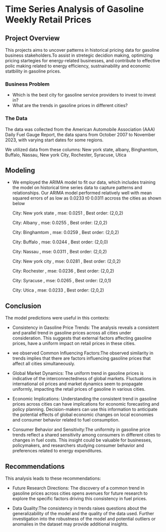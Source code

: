 
# Time Series Analysis of Gasoline Weekly Retail Prices



## Project Overview

This projects aims to uncover patterns in historical pricing data for gasoline business stakeholders.To assist in stretegic decidion making, optimizing pricing startegies for energy-related businesses, and contribute to effective polic making related to energy efficiency, sustnainability and economic statbility in gasoline prices.


### Business Problem

+  Which is the best city for gasoline service providers to invest to invest in?
+ What are the trends in gasoline prices in different cities?



### The Data

The data was collected from the American Automobile Association (AAA) Daily Fuel Gauge Report, the data spans from October 2007 to November 2023, with varying start dates for some regions.

We utilized data from these columns: New york state, albany, Binghamtom, Buffalo, Nassau, New york City, Rochester, Syracuse, Utica

## Modeling

+ We employed the ARIMA model to fit our data, which includes training the model on historical time series data to capture patterns and relationships.
Our ARIMA model performed relatively well with mean squared errors of as low as 0.0233 t0 0.0311 accross the cities as shown below
  


   City:      New york state  ,               mse:    0.0251  ,              Best order:   (2,0,2)
     
   City:      Albany  ,                       mse:    0.0255  ,              Best order:   (2,0,2)

   City:      Binghamtom   ,                  mse:    0.0259   ,             Best order:   (2,0,2)

   City:     Buffalo    ,                    mse:    0.0244   ,             Best order:    (2,0,0)

   City:     Nassau    ,                     mse:    0.0311    ,           Best order:    (2,0,2)
     
   City:     New york city   ,               mse:    0.0281    ,           Best order:     (2,0,2)

   City:     Rochester    ,                  mse:    0.0236    ,           Best order:     (2,0,2)

   City:     Syracuse    ,                   mse:   0.0265      ,          Best order:    (2,0,1)

   City:    Utica       ,                   mse:   0.0233       ,         Best order:     (2,0,2)
     
   
## Conclusion
The model predictions were useful in this contexts:

+ Consistency in Gasoline Price Trends: The analysis reveals a consistent and parallel trend in gasoline prices across all cities under consideration. This suggests that external factors affecting gasoline prices,  have a uniform impact on retail prices in these cities.

+ we observed Common Influencing Factors:The observed similarity in trends implies that there are factors influencing gasoline prices that affect all cities simultaneously.
  
+ Global Market Dynamics: The uniform trend in gasoline prices is indicative of the interconnectedness of global markets. Fluctuations in international oil prices and market dynamics seem to propagate uniformly, impacting the retail prices of gasoline in various cities.

+ Economic Implications: Understanding the consistent trend in gasoline prices across cities can have implications for economic forecasting and policy planning. Decision-makers can use this information to anticipate the potential effects of global economic changes on local economies and consumer behavior related to fuel consumption.

+ Consumer Behavior and Sensitivity:The uniformity in gasoline price trends reflect a shared sensitivity among consumers in different cities to changes in fuel costs. This insight could be valuable for businesses, policymakers, and researchers studying consumer behavior and preferences related to energy expenditures.

## Recommendations

This analysis leads to these recommendations:
+ Future Research Directions: The discovery of a common trend in gasoline prices across cities opens avenues for future research to explore the specific factors driving this consistency in fuel prices.

+ Data Quality:The consistency in trends raises questions about the generalizability of the model and the quality of the data used. Further investigation into the robustness of the model and potential outliers or anomalies in the dataset may provide additional insights.
